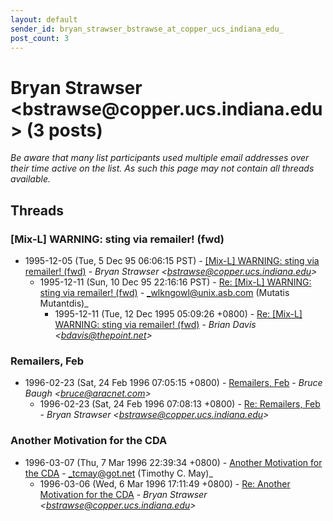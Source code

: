 ```yaml
---
layout: default
sender_id: bryan_strawser_bstrawse_at_copper_ucs_indiana_edu_
post_count: 3
---
```


# Bryan Strawser <bstrawse<span>@</span>copper.ucs.indiana.edu> (3 posts)

_Be aware that many list participants used multiple email addresses over their time active on the list. As such this page may not contain all threads available._

## Threads

### [Mix-L] WARNING: sting via remailer! (fwd)
+ 1995-12-05 (Tue, 5 Dec 95 06:06:15 PST) - [[Mix-L] WARNING: sting via remailer! (fwd)](/archive/1995/12/9ea1d6da69a6a18fb32a18e38f82e6002abde64f84497a1b6454da7925187e3d) - _Bryan Strawser \<bstrawse@copper.ucs.indiana.edu\>_
  + 1995-12-11 (Sun, 10 Dec 95 22:16:16 PST) - [Re: [Mix-L] WARNING: sting via remailer! (fwd)](/archive/1995/12/34c20067499abc89e936ec07a4ffd6be407db91152341d78cbba4457fe83ce80) - _wlkngowl@unix.asb.com (Mutatis Mutantdis)_
    + 1995-12-11 (Tue, 12 Dec 1995 05:09:26 +0800) - [Re: [Mix-L] WARNING: sting via remailer! (fwd)](/archive/1995/12/e7329b9bfc37f25d366c8447ff307e1b1b5e1e704b918819a33d5821a434bd68) - _Brian Davis \<bdavis@thepoint.net\>_

### Remailers, Feb
+ 1996-02-23 (Sat, 24 Feb 1996 07:05:15 +0800) - [Remailers, Feb](/archive/1996/02/ecce53c3f9c50efaa5dd1a2db5e6cb98eab16890fee4fb75f37769c0b0177cae) - _Bruce Baugh \<bruce@aracnet.com\>_
  + 1996-02-23 (Sat, 24 Feb 1996 07:08:13 +0800) - [Re: Remailers, Feb](/archive/1996/02/d3cd3a9b510673b8989d72978f0470e3e8c833fb8b6d556631ba7d1b540c49d6) - _Bryan Strawser \<bstrawse@copper.ucs.indiana.edu\>_

### Another Motivation for the CDA
+ 1996-03-07 (Thu, 7 Mar 1996 22:39:34 +0800) - [Another Motivation for the CDA](/archive/1996/03/34a0607f4e50e03fb7b2c2adafe00851914f98fa65fa360d5c3ddb765cd07586) - _tcmay@got.net (Timothy C. May)_
  + 1996-03-06 (Wed, 6 Mar 1996 17:11:49 +0800) - [Re: Another Motivation for the CDA](/archive/1996/03/1d6e68fe77a003376334590c393a3b77a37c4d7cad07ca9d31a7b07bd52d9f0d) - _Bryan Strawser \<bstrawse@copper.ucs.indiana.edu\>_

